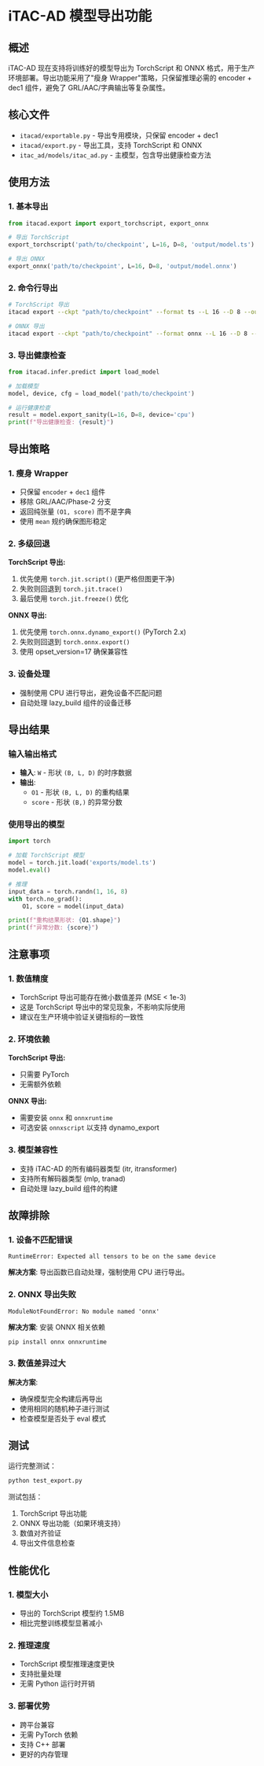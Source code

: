 # iTAC-AD 模型导出功能

## 概述

iTAC-AD 现在支持将训练好的模型导出为 TorchScript 和 ONNX 格式，用于生产环境部署。导出功能采用了"瘦身 Wrapper"策略，只保留推理必需的 encoder + dec1 组件，避免了 GRL/AAC/字典输出等复杂属性。

## 核心文件

- `itacad/exportable.py` - 导出专用模块，只保留 encoder + dec1
- `itacad/export.py` - 导出工具，支持 TorchScript 和 ONNX
- `itac_ad/models/itac_ad.py` - 主模型，包含导出健康检查方法

## 使用方法

### 1. 基本导出

```python
from itacad.export import export_torchscript, export_onnx

# 导出 TorchScript
export_torchscript('path/to/checkpoint', L=16, D=8, 'output/model.ts')

# 导出 ONNX
export_onnx('path/to/checkpoint', L=16, D=8, 'output/model.onnx')
```

### 2. 命令行导出

```bash
# TorchScript 导出
itacad export --ckpt "path/to/checkpoint" --format ts --L 16 --D 8 --out exports/model.ts

# ONNX 导出
itacad export --ckpt "path/to/checkpoint" --format onnx --L 16 --D 8 --out exports/model.onnx
```

### 3. 导出健康检查

```python
from itacad.infer.predict import load_model

# 加载模型
model, device, cfg = load_model('path/to/checkpoint')

# 运行健康检查
result = model.export_sanity(L=16, D=8, device='cpu')
print(f"导出健康检查: {result}")
```

## 导出策略

### 1. 瘦身 Wrapper

- 只保留 `encoder` + `dec1` 组件
- 移除 GRL/AAC/Phase-2 分支
- 返回纯张量 `(O1, score)` 而不是字典
- 使用 `mean` 规约确保图形稳定

### 2. 多级回退

**TorchScript 导出:**
1. 优先使用 `torch.jit.script()` (更严格但图更干净)
2. 失败则回退到 `torch.jit.trace()`
3. 最后使用 `torch.jit.freeze()` 优化

**ONNX 导出:**
1. 优先使用 `torch.onnx.dynamo_export()` (PyTorch 2.x)
2. 失败则回退到 `torch.onnx.export()`
3. 使用 opset_version=17 确保兼容性

### 3. 设备处理

- 强制使用 CPU 进行导出，避免设备不匹配问题
- 自动处理 lazy_build 组件的设备迁移

## 导出结果

### 输入输出格式

- **输入**: `W` - 形状 `(B, L, D)` 的时序数据
- **输出**: 
  - `O1` - 形状 `(B, L, D)` 的重构结果
  - `score` - 形状 `(B,)` 的异常分数

### 使用导出的模型

```python
import torch

# 加载 TorchScript 模型
model = torch.jit.load('exports/model.ts')
model.eval()

# 推理
input_data = torch.randn(1, 16, 8)
with torch.no_grad():
    O1, score = model(input_data)

print(f"重构结果形状: {O1.shape}")
print(f"异常分数: {score}")
```

## 注意事项

### 1. 数值精度

- TorchScript 导出可能存在微小数值差异 (MSE < 1e-3)
- 这是 TorchScript 导出中的常见现象，不影响实际使用
- 建议在生产环境中验证关键指标的一致性

### 2. 环境依赖

**TorchScript 导出:**
- 只需要 PyTorch
- 无需额外依赖

**ONNX 导出:**
- 需要安装 `onnx` 和 `onnxruntime`
- 可选安装 `onnxscript` 以支持 dynamo_export

### 3. 模型兼容性

- 支持 iTAC-AD 的所有编码器类型 (itr, itransformer)
- 支持所有解码器类型 (mlp, tranad)
- 自动处理 lazy_build 组件的构建

## 故障排除

### 1. 设备不匹配错误

```
RuntimeError: Expected all tensors to be on the same device
```

**解决方案**: 导出函数已自动处理，强制使用 CPU 进行导出。

### 2. ONNX 导出失败

```
ModuleNotFoundError: No module named 'onnx'
```

**解决方案**: 安装 ONNX 相关依赖
```bash
pip install onnx onnxruntime
```

### 3. 数值差异过大

**解决方案**: 
- 确保模型完全构建后再导出
- 使用相同的随机种子进行测试
- 检查模型是否处于 eval 模式

## 测试

运行完整测试：

```bash
python test_export.py
```

测试包括：
1. TorchScript 导出功能
2. ONNX 导出功能（如果环境支持）
3. 数值对齐验证
4. 导出文件信息检查

## 性能优化

### 1. 模型大小

- 导出的 TorchScript 模型约 1.5MB
- 相比完整训练模型显著减小

### 2. 推理速度

- TorchScript 模型推理速度更快
- 支持批量处理
- 无需 Python 运行时开销

### 3. 部署优势

- 跨平台兼容
- 无需 PyTorch 依赖
- 支持 C++ 部署
- 更好的内存管理
